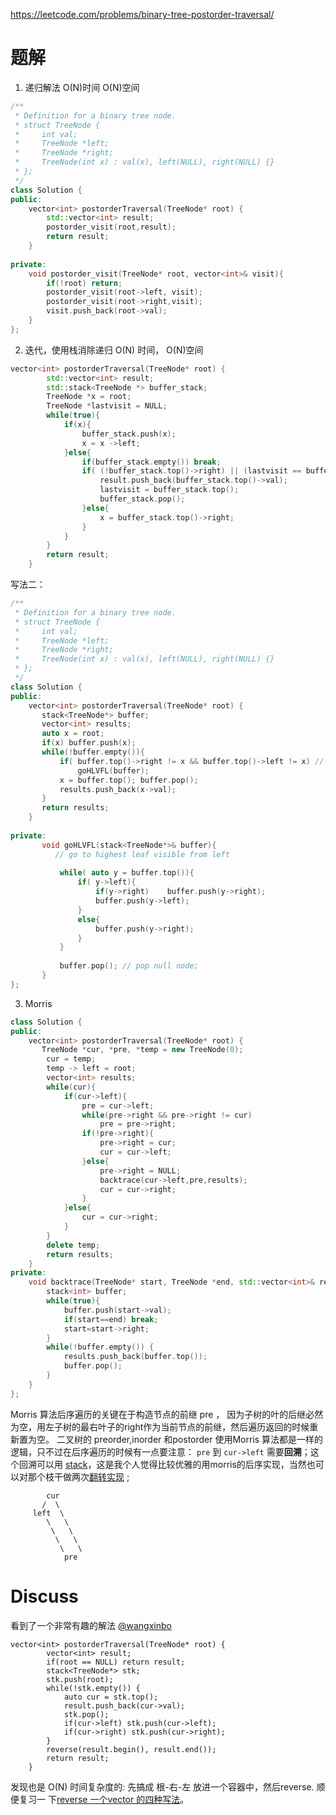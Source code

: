 
https://leetcode.com/problems/binary-tree-postorder-traversal/

# 题解
1. 递归解法  O(N)时间 O(N)空间
```cpp
/**
 * Definition for a binary tree node.
 * struct TreeNode {
 *     int val;
 *     TreeNode *left;
 *     TreeNode *right;
 *     TreeNode(int x) : val(x), left(NULL), right(NULL) {}
 * };
 */
class Solution {
public:
    vector<int> postorderTraversal(TreeNode* root) {
        std::vector<int> result;
        postorder_visit(root,result);
        return result;
    }
    
private:
    void postorder_visit(TreeNode* root, vector<int>& visit){
        if(!root) return;
        postorder_visit(root->left, visit);
        postorder_visit(root->right,visit);
        visit.push_back(root->val);
    }
};
```


2. 迭代，使用栈消除递归 O(N) 时间， O(N)空间

```c++
vector<int> postorderTraversal(TreeNode* root) {
        std::vector<int> result;
        std::stack<TreeNode *> buffer_stack;
        TreeNode *x = root;
        TreeNode *lastvisit = NULL;
        while(true){
            if(x){
                buffer_stack.push(x);
                x = x ->left;
            }else{
                if(buffer_stack.empty()) break;
                if( (!buffer_stack.top()->right) || (lastvisit == buffer_stack.top()->right)){
                    result.push_back(buffer_stack.top()->val);
                    lastvisit = buffer_stack.top();
                    buffer_stack.pop();
                }else{
                    x = buffer_stack.top()->right;
                }
            }
        }
        return result;
    }
```

写法二：

```cpp
/**
 * Definition for a binary tree node.
 * struct TreeNode {
 *     int val;
 *     TreeNode *left;
 *     TreeNode *right;
 *     TreeNode(int x) : val(x), left(NULL), right(NULL) {}
 * };
 */
class Solution {
public:
    vector<int> postorderTraversal(TreeNode* root) {
       stack<TreeNode*> buffer;
       vector<int> results;
       auto x = root;
       if(x) buffer.push(x);
       while(!buffer.empty()){
           if( buffer.top()->right != x && buffer.top()->left != x) // buffer.top() is r-brother of x
               goHLVFL(buffer);
           x = buffer.top(); buffer.pop();
           results.push_back(x->val);    
       }
       return results;
    }
       
private:
       void goHLVFL(stack<TreeNode*>& buffer){
          // go to highest leaf visible from left
           
           while( auto y = buffer.top()){
               if( y->left){
                   if(y->right)    buffer.push(y->right);
                   buffer.push(y->left);
               }
               else{
                   buffer.push(y->right);
               }
           }
           
           buffer.pop(); // pop null node;
       }
};
```


3. Morris 
```cpp
class Solution {
public:
    vector<int> postorderTraversal(TreeNode* root) {
       TreeNode *cur, *pre, *temp = new TreeNode(0);
        cur = temp;
        temp -> left = root;
        vector<int> results;
        while(cur){
            if(cur->left){
                pre = cur->left;
                while(pre->right && pre->right != cur)     
                    pre = pre->right;
                if(!pre->right){
                    pre->right = cur;
                    cur = cur->left;
                }else{
                    pre->right = NULL;
                    backtrace(cur->left,pre,results);
                    cur = cur->right;
                }
            }else{
                cur = cur->right;
            }
        }
        delete temp;
        return results;
    }
private:
    void backtrace(TreeNode* start, TreeNode *end, std::vector<int>& results){
        stack<int> buffer;
        while(true){
            buffer.push(start->val);
            if(start==end) break;
            start=start->right;
        }
        while(!buffer.empty()) {
            results.push_back(buffer.top());
            buffer.pop();
        }
    }
};
```

Morris 算法后序遍历的关键在于构造节点的前继 pre ，  因为子树的叶的后继必然为空，用左子树的最右叶子的right作为当前节点的前继，然后遍历返回的时候重新置为空。  二叉树的 preorder,inorder 和postorder 使用Morris  算法都是一样的逻辑，只不过在后序遍历的时候有一点要注意： `pre` 到 `cur->left` 需要**回溯**；这个回溯可以用 [stack](https://leetcode.com/problems/binary-tree-postorder-traversal/discuss/354539/0ms-beats-100-c++-Morris-Traveland-stack)，这是我个人觉得比较优雅的用morris的后序实现，当然也可以对那个枝干做两次[翻转实现](https://leetcode.com/problems/binary-tree-postorder-traversal/discuss/45550/C++-Iterative-Recursive-and-Morris-Traversal) ; 
```
        cur
       /  \
     left  \
        \   \
         \   \
          \   \
           \   \ 
            pre
```

# Discuss
看到了一个非常有趣的解法 [@wangxinbo](https://leetcode.com/problems/binary-tree-postorder-traversal/discuss/45550/C++-Iterative-Recursive-and-Morris-Traversal/44965)
```
vector<int> postorderTraversal(TreeNode* root) {
        vector<int> result;
        if(root == NULL) return result;
        stack<TreeNode*> stk;
        stk.push(root);
        while(!stk.empty()) {
            auto cur = stk.top();
            result.push_back(cur->val);
            stk.pop();
            if(cur->left) stk.push(cur->left);
            if(cur->right) stk.push(cur->right);
        }
        reverse(result.begin(), result.end());
        return result;
    }
```
发现也是 O(N) 时间复杂度的:
先搞成 根-右-左 放进一个容器中，然后reverse.
顺便复习一 下[reverse 一个vector 的四种写法](https://www.techiedelight.com/reverse-vector-cpp/)。
